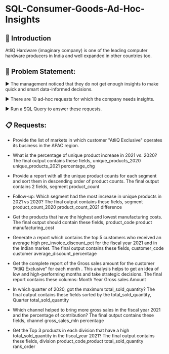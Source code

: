 # SQL-Consumer-Goods-Ad-Hoc-Insights

## 👋 Introduction 

AtliQ Hardware (imaginary company) is one of the leading computer hardware producers in India and well expanded in other countries too.

## 📑 Problem Statement:

▶ The management noticed that they do not get enough insights to make quick and smart data-informed decisions.

▶ There are 10 ad-hoc requests for which the company needs insights.

▶ Run a SQL Query to answer these requests.

## 📋 Requests:

* Provide the list of markets in which customer "AtliQ Exclusive" operates its business in the APAC region.

* What is the percentage of unique product increase in 2021 vs. 2020? The final output contains these fields, unique_products_2020 unique_products_2021 percentage_chg

* Provide a report with all the unique product counts for each segment and sort them in descending order of product counts. The final output contains 2 fields, segment product_count

* Follow-up: Which segment had the most increase in unique products in 2021 vs 2020? The final output contains these fields, segment product_count_2020 product_count_2021 difference

* Get the products that have the highest and lowest manufacturing costs. The final output should contain these fields, product_code product manufacturing_cost

* Generate a report which contains the top 5 customers who received an average high pre_invoice_discount_pct for the fiscal year 2021 and in the Indian market. The final output contains these fields, customer_code customer average_discount_percentage

* Get the complete report of the Gross sales amount for the customer “AtliQ Exclusive” for each month . This analysis helps to get an idea of low and high-performing months and take strategic decisions. The final report contains these columns: Month Year Gross sales Amount

* In which quarter of 2020, got the maximum total_sold_quantity? The final output contains these fields sorted by the total_sold_quantity, Quarter total_sold_quantity

* Which channel helped to bring more gross sales in the fiscal year 2021 and the percentage of contribution? The final output contains these fields, channel gross_sales_mln percentage

* Get the Top 3 products in each division that have a high total_sold_quantity in the fiscal_year 2021? The final output contains these fields, division product_code,product total_sold_quantity rank_order
